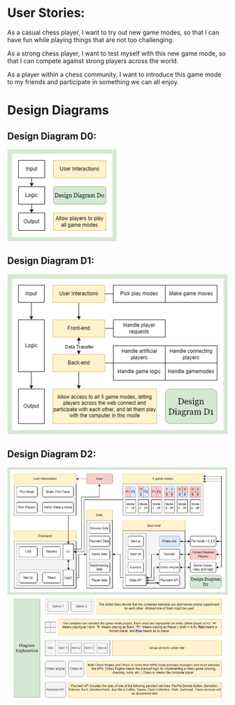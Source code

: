 # User Stories: 

As a casual chess player, I want to try out new game modes, so that I can have fun while playing things that are not too challenging. 

As a strong chess player, I want to test myself with this new game mode, so that I can compete against strong players across the world. 

As a player within a chess community, I want to introduce this game mode to my friends and participate in something we can all enjoy. 

# Design Diagrams

## Design Diagram D0:

![Level 0 Design Diagram](https://github.com/nam-k-nguyen/MultiplayerHandBrainChess/blob/main/SeniorDesignDetails/DesignDiagrams/Level0.png)

## Design Diagram D1:

![Level 1 Design Diagram](https://github.com/nam-k-nguyen/MultiplayerHandBrainChess/blob/main/SeniorDesignDetails/DesignDiagrams/Level1.png)

## Design Diagram D2:

![Level 2 Design Diagram](https://github.com/nam-k-nguyen/MultiplayerHandBrainChess/blob/main/SeniorDesignDetails/DesignDiagrams/Level2.png)
